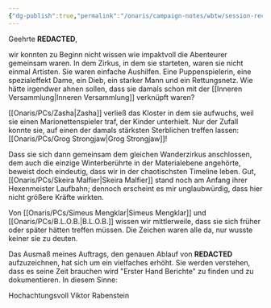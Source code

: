 ```yaml
---
{"dg-publish":true,"permalink":"/onaris/campaign-notes/wbtw/session-recap/session-0/","tags":["session-recap kampagne/witchlight"]}
---
```



Geehrte **REDACTED**,

wir konnten zu Beginn nicht wissen wie impaktvoll die Abenteurer gemeinsam waren. In dem Zirkus, in dem sie starteten, waren sie nicht einmal Artisten. Sie waren einfache Aushilfen. Eine Puppenspielerin, eine spezialeffekt Dame, ein Dieb, ein starker Mann und ein Rettungsnetz. Wie hätte irgendwer ahnen sollen, dass sie damals schon mit der [[Inneren Versammlung\|Inneren Versammlung]] verknüpft waren?

[[Onaris/PCs/Zasha\|Zasha]] verließ das Kloster in dem sie aufwuchs, weil sie einen Marionettenspieler traf, der Kinder unterhielt. Nur der Zufall konnte sie, auf einen der damals stärksten Sterblichen treffen lassen: [[Onaris/PCs/Grog Strongjaw\|Grog Strongjaw]]!

Dass sie sich dann gemeinsam dem gleichen Wanderzirkus anschlossen, dem auch die einzige Winterberührte in der Materialebene angehörte, beweist doch eindeutig, dass wir in der chaotischsten Timeline leben. Gut, [[Onaris/PCs/Skeira Malfier\|Skeira Malfier]] stand noch am Anfang ihrer Hexenmeister Laufbahn; dennoch erscheint es mir unglaubwürdig, dass hier nicht größere Kräfte wirkten.

Von [[Onaris/PCs/Simeus Mengklar\|Simeus Mengklar]] und [[Onaris/PCs/B.L.O.B.\|B.L.O.B.]] wissen wir mittlerweile, dass sie sich früher oder später hätten treffen müssen. Die Zeichen waren alle da, nur wusste keiner sie zu deuten.

Das Ausmaß meines Auftrags, den genauen Ablauf von **REDACTED** aufzuzeichnen, hat sich um ein vielfaches erhöht. Sie werden verstehen, dass es seine Zeit brauchen wird "Erster Hand Berichte" zu finden und zu dokumentieren. In diesem Sinne:

Hochachtungsvoll
Viktor Rabenstein



<div class="transclusion internal-embed is-loaded"><div class="markdown-embed">





</div></div>



